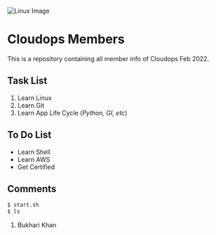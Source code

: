 ![Linux Image](https://upload.wikimedia.org/wikipedia/commons/d/dd/Linux_logo.jpg)
# Cloudops Members
This is a repository containing all member info of Cloudops Feb 2022.

## Task List
1. Learn Linux
2. Learn Git
3. Learn App Life Cycle (*Python, GI, etc*) 

## To Do List
- Learn Shell
- Learn AWS
- Get Certified

## Comments
```bash
$ start.sh
$ ls
```

1. Bukhari Khan

